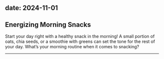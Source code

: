 date: 2024-11-01
---

## Energizing Morning Snacks  
Start your day right with a healthy snack in the morning! A small portion of oats, chia seeds, or a smoothie with greens can set the tone for the rest of your day. What’s your morning routine when it comes to snacking?

---
